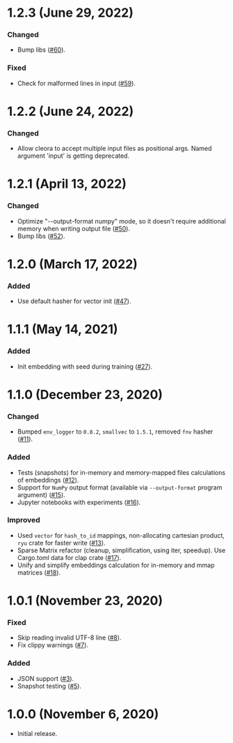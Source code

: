 # 1.2.3 (June 29, 2022)

### Changed
- Bump libs ([#60]).

[#60]: https://github.com/Synerise/cleora/pull/60

### Fixed
- Check for malformed lines in input ([#59]).

[#59]: https://github.com/Synerise/cleora/pull/59


# 1.2.2 (June 24, 2022)

### Changed
- Allow cleora to accept multiple input files as positional args. Named argument 'input' is getting deprecated.

[#55]: https://github.com/Synerise/cleora/pull/55


# 1.2.1 (April 13, 2022)

### Changed
- Optimize "--output-format numpy" mode, so it doesn't require additional memory when writing output file ([#50]).
- Bump libs ([#52]).

[#50]: https://github.com/Synerise/cleora/pull/50
[#52]: https://github.com/Synerise/cleora/pull/52


# 1.2.0 (March 17, 2022)

### Added
- Use default hasher for vector init ([#47]).

[#47]: https://github.com/Synerise/cleora/pull/47


# 1.1.1 (May 14, 2021)

### Added
- Init embedding with seed during training ([#27]).

[#27]: https://github.com/Synerise/cleora/pull/27


# 1.1.0 (December 23, 2020)

### Changed
- Bumped `env_logger` to `0.8.2`, `smallvec` to `1.5.1`, removed `fnv` hasher ([#11]).

[#11]: https://github.com/Synerise/cleora/pull/11

### Added
- Tests (snapshots) for in-memory and memory-mapped files calculations of embeddings ([#12]).
- Support for `NumPy` output format (available via `--output-format` program argument) ([#15]).
- Jupyter notebooks with experiments ([#16]).

[#12]: https://github.com/Synerise/cleora/pull/12
[#15]: https://github.com/Synerise/cleora/pull/15
[#16]: https://github.com/Synerise/cleora/pull/16

### Improved
- Used `vector` for `hash_to_id` mappings, non-allocating cartesian product, `ryu` crate for faster write ([#13]).
- Sparse Matrix refactor (cleanup, simplification, using iter, speedup). Use Cargo.toml data for clap crate ([#17]).
- Unify and simplify embeddings calculation for in-memory and mmap matrices ([#18]).

[#13]: https://github.com/Synerise/cleora/pull/13
[#17]: https://github.com/Synerise/cleora/pull/17
[#18]: https://github.com/Synerise/cleora/pull/18


# 1.0.1 (November 23, 2020)

### Fixed
- Skip reading invalid UTF-8 line ([#8]).
- Fix clippy warnings ([#7]).

[#8]: https://github.com/Synerise/cleora/pull/8
[#7]: https://github.com/Synerise/cleora/pull/7

### Added
- JSON support ([#3]).
- Snapshot testing ([#5]).

[#3]: https://github.com/Synerise/cleora/pull/3
[#5]: https://github.com/Synerise/cleora/pull/5


# 1.0.0 (November 6, 2020)

- Initial release.